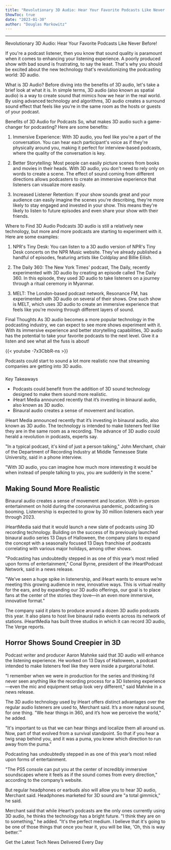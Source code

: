 ```yaml
---
title: "Revolutionary 3D Audio: Hear Your Favorite Podcasts Like Never Before!"
ShowToc: true 
date: "2023-01-30"
author: "Douglas Markowitz"
---
```

*****
Revolutionary 3D Audio: Hear Your Favorite Podcasts Like Never Before!

If you're a podcast listener, then you know that sound quality is paramount when it comes to enhancing your listening experience. A poorly produced show with bad sound is frustrating, to say the least. That's why you should be excited about the new technology that's revolutionizing the podcasting world: 3D audio.

What is 3D Audio?
Before diving into the benefits of 3D audio, let's take a brief look at what it is. In simple terms, 3D audio (also known as spatial audio) is a way to create sound that mimics how we hear in the real world. By using advanced technology and algorithms, 3D audio creates a surround sound effect that feels like you're in the same room as the hosts or guests of your podcast.

Benefits of 3D Audio for Podcasts
So, what makes 3D audio such a game-changer for podcasting? Here are some benefits:

1. Immersive Experience: With 3D audio, you feel like you're a part of the conversation. You can hear each participant's voice as if they're physically around you, making it perfect for interview-based podcasts, where the quality of the conversation is key.

2. Better Storytelling: Most people can easily picture scenes from books and movies in their heads. With 3D audio, you don't need to rely only on words to create a scene. The effect of sound coming from different directions allows podcasters to create an immersive experience that listeners can visualize more easily.

3. Increased Listener Retention: If your show sounds great and your audience can easily imagine the scenes you're describing, they're more likely to stay engaged and invested in your show. This means they're likely to listen to future episodes and even share your show with their friends.

Where to Find 3D Audio Podcasts
3D audio is still a relatively new technology, but more and more podcasts are starting to experiment with it. Here are some examples:

1. NPR's Tiny Desk: You can listen to a 3D audio version of NPR's Tiny Desk concerts on the NPR Music website. They've already published a handful of episodes, featuring artists like Coldplay and Billie Eilish.

2. The Daily 360: The New York Times' podcast, The Daily, recently experimented with 3D audio by creating an episode called The Daily 360. In this episode, they used 3D audio to take listeners on a journey through a ritual ceremony in Myanmar.

3. MELT: The London-based podcast network, Resonance FM, has experimented with 3D audio on several of their shows. One such show is MELT, which uses 3D audio to create an immersive experience that feels like you're moving through different layers of sound.

Final Thoughts
As 3D audio becomes a more popular technology in the podcasting industry, we can expect to see more shows experiment with it. With its immersive experience and better storytelling capabilities, 3D audio has the potential to take your favorite podcasts to the next level. Give it a listen and see what all the fuss is about!

{{< youtube -7x3CbbR-ns >}} 




Podcasts could start to sound a lot more realistic now that streaming companies are getting into 3D audio.

 
### 
Key Takeaways
 
- Podcasts could benefit from the addition of 3D sound technology designed to make them sound more realistic.
 - iHeart Media announced recently that it’s investing in binaural audio, also known as 3D audio.
 - Binaural audio creates a sense of movement and location.

 

iHeart Media announced recently that it’s investing in binaural audio, also known as 3D audio. The technology is intended to make listeners feel like they are in the same room as a recording. The advance of 3D audio could herald a revolution in podcasts, experts say. 

 

"In a typical podcast, it's kind of just a person talking," John Merchant, chair of the Department of Recording Industry at Middle Tennessee State University, said in a phone interview.

 

"With 3D audio, you can imagine how much more interesting it would be when instead of people talking to you, you are suddenly in the scene." 

 
##   Making Sound More Realistic  
 

Binaural audio creates a sense of movement and location. With in-person entertainment on hold during the coronavirus pandemic, podcasting is booming. Listenership is expected to grow by 30 million listeners each year through 2023.

 

iHeartMedia said that it would launch a new slate of podcasts using 3D recording technology. Building on the success of its previously launched binaural audio series 13 Days of Halloween, the company plans to expand the concept with a seasonally focused 13 Days franchise of podcasts correlating with various major holidays, among other shows. 

 

"Podcasting has undoubtedly stepped in as one of this year’s most relied upon forms of entertainment," Conal Byrne, president of the iHeartPodcast Network, said in a news release.

 

"We’ve seen a huge spike in listenership, and iHeart wants to ensure we’re meeting this growing audience in new, innovative ways. This is virtual reality for the ears, and by expanding our 3D audio offerings, our goal is to place fans at the center of the stories they love—in an even more immersive, innovative format."

 

The company said it plans to produce around a dozen 3D audio podcasts this year. It also plans to host live binaural radio events across its network of stations. iHeartMedia has built three studios in which it can record 3D audio, The Verge reports. 

 
##   Horror Shows Sound Creepier in 3D  
 

Podcast writer and producer Aaron Mahnke said that 3D audio will enhance the listening experience. He worked on 13 Days of Halloween, a podcast intended to make listeners feel like they were inside a purgatorial hotel. 

 

"I remember when we were in production for the series and thinking I’d never seen anything like the recording process for a 3D listening experience—even the mic and equipment setup look very different," said Mahnke in a news release. 

 

The 3D audio technology used by iHeart offers distinct advantages over the regular audio listeners are used to, Merchant said. It’s a more natural sound, for one thing. "We hear things in 360, and it’s how we perceive the world," he added.

 

"It's important to us that we can hear things and localize them all around us. Now, part of that evolved from a survival standpoint. So that if you hear a twig snap behind you, and it was a puma, you knew which direction to run away from the puma." 

 
Podcasting has undoubtedly stepped in as one of this year’s most relied upon forms of entertainment.
 

"The PS5 console can put you at the center of incredibly immersive soundscapes where it feels as if the sound comes from every direction," according to the company’s website. 

 

But regular headphones or earbuds also will allow you to hear 3D audio, Merchant said. Headphones marketed for 3D sound are "a total gimmick," he said. 

 

Merchant said that while iHeart’s podcasts are the only ones currently using 3D audio, he thinks the technology has a bright future. "I think they are on to something," he added. "It's the perfect medium. I believe that it's going to be one of those things that once you hear it, you will be like, 'Oh, this is way better.'"

 

Get the Latest Tech News Delivered Every Day




